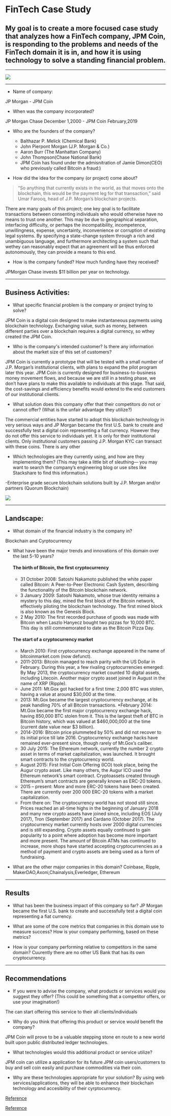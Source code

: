 # FinTech Case Study

## My goal is to create a more focused case study that analyzes how a FinTech company, JPM Coin, is responding to the problems and needs of the FinTech domain it is in, and how it is using technology to solve a standing financial problem.
---
![](https://www.adweek.com/wp-content/uploads/2019/02/jpm-coin-content-2019.png)

---

* Name of company: 

JP Morgan - JPM Coin

* When was the company incorporated? 

JP Morgan Chase December 1,2000 - JPM Coin February,2019

* Who are the founders of the company? 	

  * Balthazar P. Melick (Chemical Bank)
  * John Pierpont Morgan (J.P. Morgan & Co.)
  * Aaron Burr (The Manhattan Company)
  * John Thompson(Chase National Bank)
  * JPM Coin has found under the admisnitration of Jamie Dimon(CEO) who previously called Bitcoin a fraud:)

* How did the idea for the company (or project) come about? 

> “So anything that currently exists in the world, as that moves onto the blockchain, this would be the payment leg for that transaction,” said Umar Farooq, head of J.P. Morgan’s blockchain projects.

There are many goals of this project; one key goal is to facilitate transactions between consenting individuals who would otherwise have no means to trust one another. This may be due to geographical separation, interfacing difficulty, or perhaps the incompatibility, incompetence, unwillingness, expense, uncertainty, inconvenience or corruption of existing legal systems. By specifying a state-change system through a rich and unambiguous language, and furthermore architecting a system such that wethey can reasonably expect that an agreement will be thus enforced autonomously, they can provide a means to this end.

* How is the company funded? How much funding have they received?

JPMorgan Chase invests $11 billion per year on technology.

---

## Business Activities:

* What specific financial problem is the company or project trying to solve?

JPM Coin is a digital coin designed to make instantaneous payments using blockchain technology. Exchanging value, such as money, between different parties over a blockchain requires a digital currency, so wthey created the JPM Coin.

* Who is the company's intended customer?  Is there any information about the market size of this set of customers?

JPM Coin is currently a prototype that will be tested with a small number of J.P. Morgan’s institutional clients, with plans to expand the pilot program later this year. JPM Coin is currently designed for business-to-business money movement flows, and because we are still in a testing phase, we don’t have plans to make this available to individuals at this stage. That said, the cost-savings and efficiency benefits would extend to the end customers of our institutional clients.

* What solution does this company offer that their competitors do not or cannot offer? (What is the unfair advantage they utilize?)

The commercial entities have started to adopt this blockchain technology in very serious ways and JP Morgan became the first U.S. bank to create and successfully test a digital coin representing a fiat currency. However they do not offer this service to individuals yet. It is only for their institutional clients. Only institutional customers passing J.P. Morgan KYC can transact with these coins. There is any other 

* Which technologies are they currently using, and how are they implementing them? (This may take a little bit of sleuthing–– you may want to search the company’s engineering blog or use sites like Stackshare to find this information.)

-Enterprise grade secure blockchain solutions built by J.P. Morgan and/or partners (Quorum Blockchain)

![](https://securecdn.pymnts.com/wp-content/uploads/2019/02/JPMorgan-Distributed-Ledger.png)

---

## Landscape:

* What domain of the financial industry is the company in?

Blockchain and Cyrptocurrency

* What have been the major trends and innovations of this domain over the last 5-10 years?

    #### The birth of Bitcoin, the first cryptocurrency
    * 31 October 2008: Satoshi Nakamoto published the white paper called Bitcoin: A Peer-to-Peer Electronic Cash System, describing the functionality of the Bitcoin blockchain network. 
    * 3 January 2009: Satoshi Nakamoto, whose true identity remains a mystery to this day, mined the first block of the Bitcoin network, effectively piloting the blockchain technology. The first mined block is also known as the Genesis Block.
    * 2 May 2010: The first recorded purchase of goods was made with Bitcoin when Laszlo Hanyecz bought two pizzas for 10,000 BTC. This day is still commemorated to date as the Bitcoin Pizza Day. 
    #### The start of a cryptocurrency market
    * March 2010: First cryptocurrency exchange appeared in the name of bitcoinmarket.com (now defunct).
    * 2011-2013: Bitcoin managed to reach parity with the US Dollar in February. During this year, a few rivaling cryptocurrencies emerged: By May 2013, the cryptocurrency market counted 10 digital assets, including Litecoin. Another major crypto asset joined in August in the name of XRP (Ripple).
    * June 2011: Mt.Gox got hacked for a first time: 2,000 BTC was stolen, having a value at around $30,000 at the time.
    * 2013: Mt.Gox became the largest cryptocurrency exchange, at its peak handling 70% of all Bitcoin transactions.
    *February 2014: Mt.Gox became the first major cryptocurrency exchange hack, having 850,000 BTC stolen from it. This is the largest theft of BTC in Bitcoin history, which was valued at $460,000,000 at the time (current date value near $3 billion).
    * 2014-2016: Bitcoin price plummeted by 50% and did not recover to its initial price till late 2016. Cryptocurrency exchange hacks have remained ever-present since, though rarely of Mt.Gox’s caliber.
    * 30 July 2015: The Ethereum network, currently the number 2 crypto asset in terms of market capitalization, was launched. It brought smart contracts to the cryptocurrency world.
    * August 2015: First Initial Coin Offering (ICO) took place, being the Augur crypto asset. Like many others, the Augur ICO used the Ethereum network’s smart contract. Cryptoassets created through Ethereum’s smart contracts are generally known as ERC-20 tokens.
    * 2015 – present: More and more ERC-20 tokens have been created. There are currently over 200 000 ERC-20 tokens with a market capitalization.
    * From there on: The cryptocurrency world has not stood still since. Prices reached an all-time highs in the beginning of January 2018 and many new crypto assets have joined since, including EOS (July 2017), Tron (September 2017) and Cardano (October 2017). The cryptocurrency market currently hosts over 2000 digital currencies and is still expanding.
    Crypto assets equally continued to gain popularity to a point where adoption has become more important and more present. The amount of Bitcoin ATMs has continued to increase, more shops have started accepting cryptocurrencies as a method of payment and crypto assets are being used as a form of fundraising. 

* What are the other major companies in this domain?
Coinbase, Ripple, MakerDAO,Axoni,Chainalysis,Everledger, Ethereum

---

## Results

* What has been the business impact of this company so far?
JP Morgan became the first U.S. bank to create and successfully test a digital coin representing a fiat currency.

* What are some of the core metrics that companies in this domain use to measure success? How is your company performing, based on these metrics?

* How is your company performing relative to competitors in the same domain?
Cuurently there are no other US Bank that has its own cryptocurrency.

---

## Recommendations

* If you were to advise the company, what products or services would you suggest they offer? (This could be something that a competitor offers, or use your imagination!)

The can start offering this service to their all clients/individuals

* Why do you think that offering this product or service would benefit the company?

JPM Coin will prove to be a valuable stepping stone en route to a new world built upon public distributed ledger technologies.

* What technologies would this additional product or service utilize?

JPM coin can utilize a application for its future JPM coin users/customers to buy and sell coin easily and purchase commodities via their coin.

* Why are these technologies appropriate for your solution?
By using web services/applications, they will be able to enhance their blockchain technology and accesibility of their cyrptocurrency.


[Reference](https://www.ledger.com/academy/crypto/a-brief-history-on-bitcoin-cryptocurrencies)

[Reference](https://www.jpmorgan.com/solutions/cib/news/digital-coin-payments)
